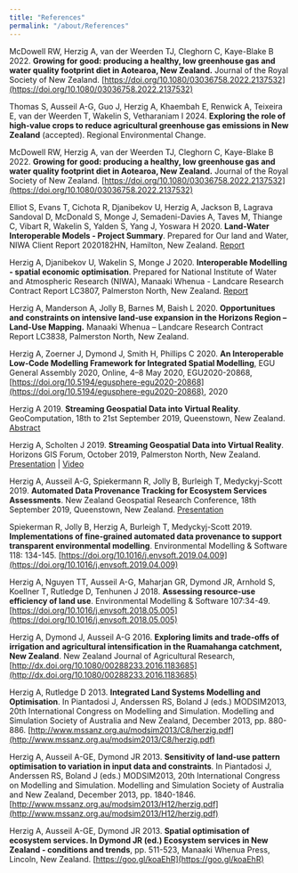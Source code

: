 ```yaml
---
title: "References"
permalink: "/about/References"
---
```

<link rel="shortcut icon" type="image/x-icon" href="../LUMASS_icon_64.ico">

McDowell RW, Herzig A, van der Weerden TJ, Cleghorn C, Kaye-Blake B 2022. **Growing for good: producing a healthy, low greenhouse gas and water quality footprint diet in Aotearoa, New Zealand.** Journal of the Royal Society of New Zealand. [https://doi.org/10.1080/03036758.2022.2137532](https://doi.org/10.1080/03036758.2022.2137532)

Thomas S, Ausseil A-G, Guo J, Herzig A, Khaembah E, Renwick A, Teixeira E, van der Weerden T, Wakelin S, Vetharaniam I 2024. **Exploring the role of high-value crops to reduce agricultural greenhouse gas emissions in New Zealand** (accepted). Regional Environmental Change.


McDowell RW, Herzig A, van der Weerden TJ, Cleghorn C, Kaye-Blake B 2022. **Growing for good: producing a healthy, low greenhouse gas and water quality footprint diet in Aotearoa, New Zealand.** Journal of the Royal Society of New Zealand. [https://doi.org/10.1080/03036758.2022.2137532](https://doi.org/10.1080/03036758.2022.2137532)

Elliot S, Evans T, Cichota R, Djanibekov U, Herzig A, Jackson B, Lagrava Sandoval D, McDonald S, Monge J, Semadeni-Davies A, Taves M, Thiange C, Vibart R, Wakelin S, Yalden S, Yang J, Yoswara H 2020. **Land-Water Interoperable Models - Project Summary**. Prepared for Our land and Water, NIWA Client Report 2020182HN, Hamilton, New Zealand. [Report](https://datastore.landcareresearch.co.nz/dataset/de3767f9-b79d-42f2-92cf-6cb89e07adac/resource/f74a9d60-841d-4d95-b305-5799ec74bc4e/download/elliot-etal-2020_land-water-interoperablemodels_summary.pdf)

Herzig A, Djanibekov U, Wakelin S, Monge J 2020. **Interoperable Modelling - spatial economic optimisation**. Prepared for National Institute of Water and Atmospheric Research (NIWA), Manaaki Whenua - Landcare Research Contract Report LC3807, Palmerston North, New Zealand. [Report](https://datastore.landcareresearch.co.nz/dataset/de3767f9-b79d-42f2-92cf-6cb89e07adac/resource/9fb1836c-da0a-4b30-9e17-15f5bd33d778/download/olw_interoperable-modelling-spatial-economic-optimisation.pdf)

Herzig A, Manderson A, Jolly B, Barnes M, Baish L 2020. **Opportunitues and constraints on intensive land-use expansion in the Horizons Region – Land-Use Mapping.** Manaaki Whenua – Landcare Research Contract Report LC3838, Palmerston North, New Zealand.

Herzig A, Zoerner J, Dymond J, Smith H, Phillips C 2020. **An Interoperable Low-Code Modelling Framework for Integrated Spatial Modelling**, EGU General Assembly 2020, Online, 4–8 May 2020, EGU2020-20868, [https://doi.org/10.5194/egusphere-egu2020-20868](https://doi.org/10.5194/egusphere-egu2020-20868), 2020

Herzig A 2019. **Streaming Geospatial Data into Virtual Reality**. GeoComputation, 18th to 21st September 2019, Queenstown, New Zealand. [Abstract](https://auckland.figshare.com/articles/conference_contribution/Streaming_Geospatial_Data_into_Virtual_Reality/9870113)

Herzig A, Scholten J 2019. **Streaming Geospatial Data into Virtual Reality**. Horizons GIS Forum, October 2019, Palmerston North, New Zealand. [Presentation](https://datastore.landcareresearch.co.nz/dataset/de3767f9-b79d-42f2-92cf-6cb89e07adac/resource/626f2d30-308b-4e4d-af63-35b0f0b5e60d/download/herzig-scholten-2019_streaminggeospatialdataintovirtualreality_presentation.pdf) \| [Video](https://datastore.landcareresearch.co.nz/dataset/de3767f9-b79d-42f2-92cf-6cb89e07adac/resource/7bcae082-e0c6-4115-a700-26f7a4c549d6/download/herzig-scholten-2019_streaminggeospatialdataintovirtualreality.mp4)

Herzig A, Ausseil A-G, Spiekermann R, Jolly B, Burleigh T, Medyckyj-Scott 2019. **Automated Data Provenance Tracking for Ecosystem Services Assessments**. New Zealand Geospatial Research Conference, 18th September 2019, Queenstown, New Zealand. [Presentation](https://datastore.landcareresearch.co.nz/dataset/de3767f9-b79d-42f2-92cf-6cb89e07adac/resource/2fb52293-8b42-443c-877c-b9682614c561/download/herzig-etal-2019_dataprovenanceforesmodels_presentation.pdf) 

Spiekerman R, Jolly B, Herzig A, Burleigh T, Medyckyj-Scott 2019. **Implementations of fine-grained automated data provenance to support transparent environmental modelling**. Environmental Modelling & Software 118: 134-145. [https://doi.org/10.1016/j.envsoft.2019.04.009](https://doi.org/10.1016/j.envsoft.2019.04.009)

Herzig A, Nguyen TT, Ausseil A-G, Maharjan GR, Dymond JR, Arnhold S, Koellner T, Rutledge D, Tenhunen J 2018. **Assessing resource-use efficiency of land use**. Environmental Modelling & Software 107:34-49. [https://doi.org/10.1016/j.envsoft.2018.05.005](https://doi.org/10.1016/j.envsoft.2018.05.005)

Herzig A, Dymond J, Ausseil A-G 2016. **Exploring limits and trade-offs of irrigation and agricultural intensification in the Ruamahanga catchment, New Zealand**. New Zealand Journal of Agricultural Research, [http://dx.doi.org/10.1080/00288233.2016.1183685](http://dx.doi.org/10.1080/00288233.2016.1183685)

Herzig A, Rutledge D 2013. **Integrated Land Systems Modelling and Optimisation**. In Piantadosi J, Anderssen RS, Boland J (eds.) MODSIM2013, 20th International Congress on Modelling and Simulation. Modelling and Simulation Society of Australia and New Zealand, December 2013, pp. 880-886. [http://www.mssanz.org.au/modsim2013/C8/herzig.pdf](http://www.mssanz.org.au/modsim2013/C8/herzig.pdf)

Herzig A, Ausseil A-GE, Dymond JR 2013. **Sensitivity of land-use pattern optimisation to variation in input data and constraints**. In Piantadosi J, Anderssen RS, Boland J (eds.) MODSIM2013, 20th International Congress on Modelling and Simulation. Modelling and Simulation Society of Australia and New Zealand, December 2013, pp. 1840-1846. [http://www.mssanz.org.au/modsim2013/H12/herzig.pdf](http://www.mssanz.org.au/modsim2013/H12/herzig.pdf)

Herzig A, Ausseil A-GE, Dymond JR 2013. **Spatial optimisation of ecosystem services. In Dymond JR (ed.) Ecosystem services in New Zealand - conditions and trends**, pp. 511-523, Manaaki Whenua Press, Lincoln, New Zealand. [https://goo.gl/koaEhR](https://goo.gl/koaEhR)
